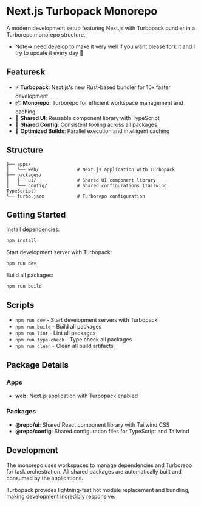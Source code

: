 # Next.js Turbopack Monorepo

A modern development setup featuring Next.js with Turbopack bundler in a Turborepo monorepo structure.
- Note=> need develop to make it very well if you want please fork it and I try to update it every day 🙏
## Featuresk

- ⚡ **Turbopack**: Next.js's new Rust-based bundler for 10x faster development
- 📦 **Monorepo**: Turborepo for efficient workspace management and caching
- 🎨 **Shared UI**: Reusable component library with TypeScript
- 🔧 **Shared Config**: Consistent tooling across all packages
- 🚀 **Optimized Builds**: Parallel execution and intelligent caching

## Structure

```
├── apps/
│   └── web/              # Next.js application with Turbopack
├── packages/
│   ├── ui/               # Shared UI component library
│   └── config/           # Shared configurations (Tailwind, TypeScript)
└── turbo.json            # Turborepo configuration
```

## Getting Started

Install dependencies:
```bash
npm install
```

Start development server with Turbopack:
```bash
npm run dev
```

Build all packages:
```bash
npm run build
```

## Scripts

- `npm run dev` - Start development servers with Turbopack
- `npm run build` - Build all packages
- `npm run lint` - Lint all packages
- `npm run type-check` - Type check all packages
- `npm run clean` - Clean all build artifacts

## Package Details

### Apps
- **web**: Next.js application with Turbopack enabled

### Packages
- **@repo/ui**: Shared React component library with Tailwind CSS
- **@repo/config**: Shared configuration files for TypeScript and Tailwind

## Development

The monorepo uses workspaces to manage dependencies and Turborepo for task orchestration. All shared packages are automatically built and consumed by the applications.

Turbopack provides lightning-fast hot module replacement and bundling, making development incredibly responsive.
